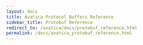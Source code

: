 ```yaml
---
layout: docs
title: Avatica Protocol Buffers Reference
sidebar_title: Protobuf Reference
redirect_to: /avatica/docs/protobuf_reference.html
permalink: /docs/avatica_protobuf_reference.html
---
```

